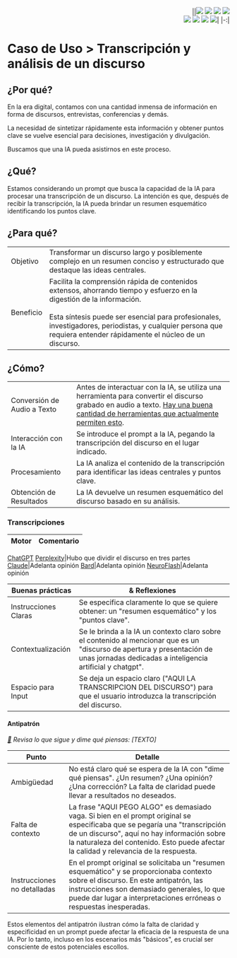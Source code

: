 <div align=right>

||[![](https://img.shields.io/badge/-Inicio-FFF?style=flat&logo=Emlakjet&logoColor=black)](/README.md) [![](https://img.shields.io/badge/-Introducción-FFF?style=flat&logo=abbrobotstudio&logoColor=black)](/documentos/intro.md) [![](https://img.shields.io/badge/-Modelos_de_lenguaje-FFF?style=flat&logo=LiveChat&logoColor=black)](/documentos/LLMs.md) [![](https://img.shields.io/badge/-Panorámica-FFF?style=flat&logo=openstreetmap&logoColor=black)](/documentos/panoramica.md)<br>  [![](https://img.shields.io/badge/-Prompts-FFF?style=flat&logo=Proton&logoColor=black)](/documentos/prompts/README.md) [![](https://img.shields.io/badge/-Ing,_de_prompts-FFF?style=flat&logo=googleearthengine&logoColor=black)](/documentos/ingenieriaDePrompts/README.md) [![](https://img.shields.io/badge/-Patrones-FFF?style=flat&logo=textpattern&logoColor=black)](/documentos/ingenieriaDePrompts/patrones/README.md) [![](https://img.shields.io/badge/-Casos_de_uso-FFF?style=flat&logo=gitbook&logoColor=black)](/documentos/casosDeUso/README.md)|
|-:|

</div>

# Caso de Uso > Transcripción y análisis de un discurso

## ¿Por qué?

En la era digital, contamos con una cantidad inmensa de información en forma de discursos, entrevistas, conferencias y demás.

La necesidad de sintetizar rápidamente esta información y obtener puntos clave se vuelve esencial para decisiones, investigación y divulgación.

Buscamos que una IA pueda asistirnos en este proceso.

## ¿Qué?

Estamos considerando un prompt que busca la capacidad de la IA para procesar una transcripción de un discurso. La intención es que, después de recibir la transcripción, la IA pueda brindar un resumen esquemático identificando los puntos clave.

## ¿Para qué?

| | |
|-|-|
Objetivo|Transformar un discurso largo y posiblemente complejo en un resumen conciso y estructurado que destaque las ideas centrales.
Beneficio|Facilita la comprensión rápida de contenidos extensos, ahorrando tiempo y esfuerzo en la digestión de la información.<br><br>Esta síntesis puede ser esencial para profesionales, investigadores, periodistas, y cualquier persona que requiera entender rápidamente el núcleo de un discurso.

## ¿Cómo?

| | |
|-|-|
Conversión de Audio a Texto|Antes de interactuar con la IA, se utiliza una herramienta para convertir el discurso grabado en audio a texto. [Hay una buena cantidad de herramientas que actualmente permiten esto](https://www.google.com/search?q=online+speech+to+text+as+a+service).
Interacción con la IA|Se introduce el prompt a la IA, pegando la transcripción del discurso en el lugar indicado.
Procesamiento|La IA analiza el contenido de la transcripción para identificar las ideas centrales y puntos clave.
Obtención de Resultados|La IA devuelve un resumen esquemático del discurso basado en su análisis.

### Transcripciones
<!-- TODO #7 En las interacciones que incluyen varios pasos, considerar el incluir una tabla con una comparativa de como fueron comportándose los motores -->

|Motor|Comentario|
|-|-|
[ChatGPT](https://chat.openai.com/share/417e6c5b-5cf4-406b-b3a0-9c63a8ef3cf2)
[Perplexity](https://www.perplexity.ai/search/82dd1b33-948f-40f0-9f75-2f021e2e0dc1?s=c)|Hubo que dividir el discurso en tres partes
[Claude](https://claude.ai/chat/a5a567a8-0d81-423e-bf8f-13f75faa6c05)|Adelanta opinión
[Bard](https://g.co/bard/share/a59606402338)|Adelanta opinión
[NeuroFlash](https://app.neuro-flash.com/ai-writer/a2cf5f861a3fd51eb7d166d92ce5653f/preview)|Adelanta opinión

|Buenas prácticas|& Reflexiones
|-|-|
Instrucciones Claras|Se especifica claramente lo que se quiere obtener: un "resumen esquemático" y los "puntos clave".
Contextualización|Se le brinda a la IA un contexto claro sobre el contenido al mencionar que es un "discurso de apertura y presentación de unas jornadas dedicadas a inteligencia artificial y chatgpt".
Espacio para Input|Se deja un espacio claro ("AQUI LA TRANSCRIPCION DEL DISCURSO") para que el usuario introduzca la transcripción del discurso.

#### Antipatrón

*[:link:](https://chat.openai.com/share/f0bf24ea-3fd0-46e9-8479-c519318a282e) Revisa lo que sigue y dime qué piensas: [TEXTO]*

|Punto|Detalle|
|-|-|
Ambigüedad|No está claro qué se espera de la IA con "dime qué piensas". ¿Un resumen? ¿Una opinión? ¿Una corrección? La falta de claridad puede llevar a resultados no deseados.
Falta de contexto|La frase "AQUI PEGO ALGO" es demasiado vaga. Si bien en el prompt original se especificaba que se pegaría una "transcripción de un discurso", aquí no hay información sobre la naturaleza del contenido. Esto puede afectar la calidad y relevancia de la respuesta.
Instrucciones no detalladas|En el prompt original se solicitaba un "resumen esquemático" y se proporcionaba contexto sobre el discurso. En este antipatrón, las instrucciones son demasiado generales, lo que puede dar lugar a interpretaciones erróneas o respuestas inesperadas.

Estos elementos del antipatrón ilustran cómo la falta de claridad y especificidad en un prompt puede afectar la eficacia de la respuesta de una IA. Por lo tanto, incluso en los escenarios más "básicos", es crucial ser consciente de estos potenciales escollos.
